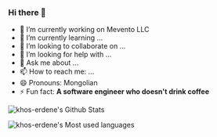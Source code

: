 ### Hi there 👋

- 🔭 I’m currently working on Mevento LLC
- 🌱 I’m currently learning ...
- 👯 I’m looking to collaborate on ...
- 🤔 I’m looking for help with ...
- 💬 Ask me about ...
- 📫 How to reach me: ...
- 😄 Pronouns: Mongolian
- ⚡ Fun fact: **A software engineer who doesn't drink coffee**

![khos-erdene's Github Stats](https://github-readme-stats.vercel.app/api?username=khos-erdene&show_icons=true&theme=vue&count_private=true&layout=compact)

![khos-erdene's Most used languages](https://github-readme-stats.vercel.app/api/top-langs/?username=khos-erdene&count_private=true&layout=compact)
